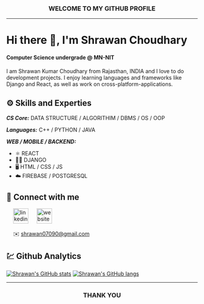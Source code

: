 <h3 align="center">WELCOME TO MY GITHUB PROFILE</h3>
<hr/>

# Hi there 👋, I'm Shrawan Choudhary
#### Computer Science undergrade @ MN-NIT

I am Shrawan Kumar Choudhary from Rajasthan, INDIA and I love to do development projects. I enjoy learning languages and frameworks like Django and React, as well as work on cross-platform-applications. 


## ⚙️ Skills and Experties

***CS Core:*** DATA STRUCTURE / ALGORITHIM / DBMS / OS / OOP

***Languages:*** C++ / PYTHON / JAVA

***WEB / MOBILE / BACKEND:***
* ⚛️ REACT
* 🧑‍💻 DJANGO
* 🖥️ HTML / CSS / JS
* ☁️ FIREBASE / POSTGRESQL


## 🤝 Connect with me

&emsp; [<img src='https://cdn.jsdelivr.net/npm/simple-icons@3.0.1/icons/linkedin.svg' alt='linkedin' height='40'>](https://www.linkedin.com/in/https://www.linkedin.com/in/shrawan-kumar-choudhary-44ab181aa//) &emsp; [<img src='https://cdn.jsdelivr.net/npm/simple-icons@3.0.1/icons/icloud.svg' alt='website' height='40'>](https://shrawan907.github.io/)  

&emsp; ✉️ shrawan07090@gmail.com


## 💹 Github Analytics

[![Shrawan's GitHub stats](https://github-readme-stats.vercel.app/api?username=shrawan907&layout=compact)](https://shrawan907.github.io/)
[![Shrawan's GitHub langs](https://github-readme-stats.vercel.app/api/top-langs/?username=shrawan907&layout=compact&langs_count=8)](https://shrawan907.github.io/)

<hr/>

<h3 align="center">THANK YOU</h3>

